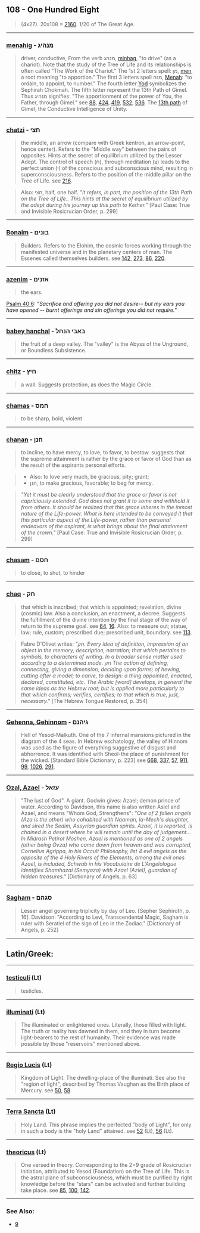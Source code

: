 ## 108 - One Hundred Eight
> (4x27). 20x108 = [2160](2160). 1/20 of The Great Age.

---

### [menahig](/keys/MNHIG) - מנהיג
> driver, conductive, From the verb מנהג, [minhag](/keys/MNHG), "to drive" (as a chariot). Note that the study of the Tree of Life and its relationships is often called "The Work of the Chariot." The 1st 2 letters spell: מן, [men](/keys/MN), a root meaning "to apportion." The first 3 letters spell מנה, [Menah](/keys/MNH): "to ordain, to appoint, to number." The fourth letter [Yod](/keys/I) symbolizes the Sephirah Chokmah. The fifth letter represent the 13th Path of Gimel. Thus מנהיג signifies: "The apportionment of the power of You, the Father, through Gimel." see [88](88), [424](424), [419](419), [532](532), [536](536). The [13th path](13) of Gimel, the Conductive Intelligence of Unity.

---

### [chatzi](/keys/ChTzI) - חצי
> the middle, an arrow (compare with Greek kentron, an arrow-point, hence center). Refers to the "Middle way" between the pairs of opposites. Hints at the secret of equilibrium utilized by the Lesser Adept. The control of speech (ח), through meditation (צ) leads to the perfect union (י) of the conscious and subconscious mind, resulting in superconsciousness. Refers to the position of the middle pillar on the Tree of Life. see [216](216).

> Also: חצי, half, one half. *"It refers, in part, the position of the 13th Path on the Tree of Life.. This hints at the secret of equilibrium utilized by the adept during his journey up this path to Kether."* [Paul Case: True and Invisible Rosicrucian Order, p. 299]

---

### [Bonaim](/keys/BVNIM) - בונים
> Builders. Refers to the Elohim, the cosmic forces working through the manifested universe and in the planetary centers of man. The Essenes called themselves builders. see [142](142), [273](273), [86](86), [220](220).

---

### [azenim](/keys/AZNIM) - אזנים
> the ears.

[Psalm 40:6](http://biblehub.com/psalms/40-6.htm): *"Sacrifice and offering you did not desire-- but my ears you have opened -- burnt offerings and sin offerings you did not require."*

---

### [babey hanchal](/keys/BABI.HNChL) - באבי הנחל
> the fruit of a deep valley. The "valley" is the Abyss of the Unground, or Boundless Subsistence.

---

### [chitz](/keys/ChITz) - חיץ
> a wall. Suggests protection, as does the Magic Circle.

---

### [chamas](/keys/ChMS) - חמס
> to be sharp, bold, violent

---

### [chanan](/keys/ChNN) - חנן
> to incline, to have mercy, to love, to favor, to bestow. suggests that the supreme attainment is rather by the grace or favor of God than as the result of the aspirants personal efforts.

> - Also: to love very much, be gracious, pity; grant;
> - חנן, to make gracious, favorable; to beg for mercy.

> *"Yet it must be clearly understood that the grace or favor is not capriciously extended. God does not grant it to some and withhold it from others. It should be realized that this grace inheres in the inmost nature of the Life-power. What is here intended to be conveyed it that this particular aspect of the Life-power, rather than personal endeavors of the aspirant, is what brings about the final attainment of the crown."* [Paul Case: True and Invisible Rosicrucian Order, p. 299]

---

### [chasam](/keys/ChSM) - חסם
> to close, to shut, to hinder

---

### [chaq](/keys/ChQ) - חק
> that which is inscribed; that which is appointed; revelation, divine (cosmic) law. Also a conclusion, an enactment, a decree. Suggests the fulfillment of the divine intention by the final stage of the way of return to the supreme goal. see [64](64), [16](16). Also: to measure out; statue, law; rule, custom; prescribed due; prescribed unit, boundary. see [113](113).

> Fabre D'Olivet writes: *"חק. Every idea of definition, impression of an object in the memory, description, narration; that which pertains to symbols, to characters of writing. In a broader sense matter used according to a determined mode. חק The action of defining, connecting, giving a dimension, deciding upon forms; of hewing, cutting after a model; to carve, to design: a thing appointed, enacted, declared, constituted, etc. The Arabic [word] develops, in general the same ideas as the Hebrew root; but is applied more particularly to that which confirms; verifies, certifies; to that which is true, just, necessary."* [The Hebrew Tongue Restored, p. 354]

---

### [Gehenna, Gehinnom](/keys/GIHNM) - גיהנם
> Hell of Yesod-Malkuth. One of the 7 infernal mansions pictured in the diagram of the 4 seas. In Hebrew eschatology, the valley of Hinnom was used as the figure of everything suggestive of disgust and abhorrence. It was identified with Sheol-the place of punishment for the wicked. [Standard Bible Dictionary, p. 223] see [668](668), [337](337), [57](57), [911](911), [99](99), [1026](1026), [291](291).

---

### [Ozal, Azael](/keys/OZAL) - עזאל
> "The lust of God". A giant. Godwin gives: Azael; demon prince of water. According to Davidson, this name is also written Asiel and Azael, and means "Whom God, Strengthens": *"One of 2 fallen angels (Aza is the other) who cohabited with Naaman, la-Mech's daughter, and sired the Sedim, Assyrian guardian spirits. Azael, it is reported, is chained in a desert where he will remain until the day of judgement... In Midrash Petirat Moshen, Azael is mentioned as one of 2 angels (other being Ovza) who came down from heaven and was corrupted, Cornelius Agrippa, in his Occult Philosophy, list 4 evil angels as the opposite of the 4 Holy Rivers of the Elements; among the evil ones Azael, is included, Schwab in his Vocabulaire de L'Angelologue identifies Shamhazai (Semyaza) with Azael (Aziel), guardian of hidden treasures."* [Dictionary of Angels, p. 63]

---

### [Sagham](/keys/SGHM) - סגהם
> Lesser angel governing triplicity by day of Leo. [Sepher Sephiroth, p. 16]. Davidson: "According to Levi, Transcendental Magic, Sagham is ruler with Seratiel of the sign of Leo in the Zodiac." [Dictionary of Angels, p. 252]

---

## Latin/Greek:

---

### [testiculi](/latin?word=testiculi) (Lt)
> testicles.

---

### [illuminati](/latin?word=illuminati) (Lt)
> The illuminated or enlightened ones. Literally, those filled with light. The truth or reality has dawned in them, and they in turn become light-bearers to the rest of humanity. Their evidence was made possible by those "reservoirs" mentioned above.

---

### [Regio Lucis](/latin?word=Regio+Lucis) (Lt)
> Kingdom of Light. The dwelling-place of the illuminati. See also the "region of light", described by Thomas Vaughan as the Birth place of Mercury. see [50](50), [58](58).

---

### [Terra Sancta](/latin?word=Terra+Sancta) (Lt)
> Holy Land. This phrase implies the perfected "body of Light", for only in such a body is the "holy Land" attained. see [52](52) (Lt), [56](56) (Lt).

---

### [theoricus](/latin?word=theoricus) (Lt)
> One versed in theory. Corresponding to the 2=9 grade of Rosicrucian initiation, attributed to Yesod (Foundation) on the Tree of Life. This is the astral plane of subconsciousness, which must be purified by right knowledge before the "stars" can be activated and further building take place. see [85](85), [100](100), [142](142).

---

### See Also:

- [9](9)
